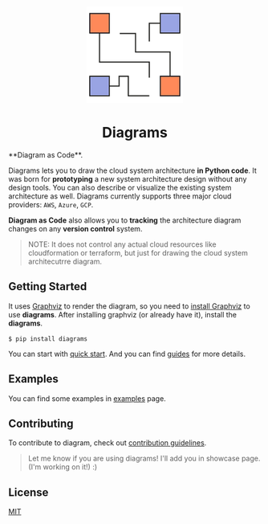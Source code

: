 <p align="center">
	<img src="assets/img/diagrams.png"/>
</p>

<h1 align="center">Diagrams</h1>
**Diagram as Code**.

Diagrams lets you to draw the cloud system architecture **in Python code**. It was born for **prototyping** a new system architecture design without any design tools. You can also describe or visualize the existing system architecture as well. Diagrams currently supports three major cloud providers: `AWS`, `Azure`, `GCP`.

**Diagram as Code** also allows you to **tracking** the architecture diagram changes on any **version control** system.

>  NOTE: It does not control any actual cloud resources like cloudformation or terraform, but just for drawing the cloud system architecutrre diagram.

## Getting Started

It uses [Graphviz](https://www.graphviz.org/) to render the diagram, so you need to [install Graphviz](https://graphviz.gitlab.io/download/) to use **diagrams**. After installing graphviz (or already have it), install the **diagrams**.

```shell
$ pip install diagrams
```

You can start with [quick start](https://diagram.mingrammer.com/docs/installattion/#quick-start). And you can find [guides](https://diagram.mingrammer.com/diagram) for more details. 

## Examples

You can find some examples in [examples](https://diagrams.mingrammer.com/docs/examples) page.

## Contributing

To contribute to diagram, check out [contribution guidelines](CONTRIBUTING.md).

> Let me know if you are using diagrams! I'll add you in showcase page. (I'm working on it!) :)

## License

[MIT](LICENSE.md)
